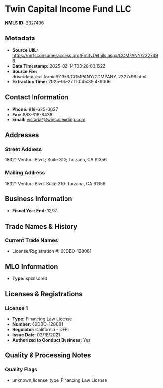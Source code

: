 # Twin Capital Income Fund LLC

**NMLS ID:** 2327496

## Metadata
- **Source URL:** https://nmlsconsumeraccess.org/EntityDetails.aspx/COMPANY/2327496
- **Data Timestamp:** 2025-02-14T03:28:03.162Z
- **Source File:** drive/data_/california/91356/COMPANY/COMPANY_2327496.html
- **Extraction Time:** 2025-05-27T10:45:39.439006

## Contact Information
- **Phone:** 818-625-0637
- **Fax:** 888-318-8438
- **Email:** victoria@twincallending.com

## Addresses
### Street Address
18321 Ventura Blvd.; Suite 310; Tarzana, CA 91356

### Mailing Address
18321 Ventura Blvd. Suite 310; Tarzana, CA 91356

## Business Information
- **Fiscal Year End:** 12/31

## Trade Names & History
### Current Trade Names
- License/Registration #: 60DBO-128081

## MLO Information
- **Type:** sponsored

## Licenses & Registrations

### License 1
- **Type:** Financing Law License
- **Number:** 60DBO-128081
- **Regulator:** California - DFPI
- **Issue Date:** 03/18/2021
- **Authorized to Conduct Business:** Yes

## Quality & Processing Notes
### Quality Flags
- unknown_license_type_Financing Law License
